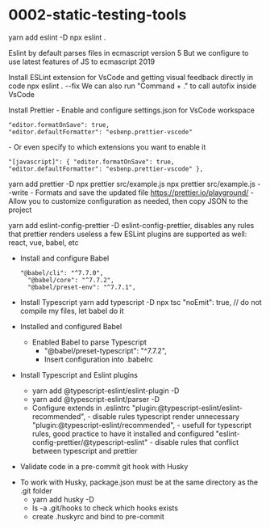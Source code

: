 # 0002-static-testing-tools

yarn add eslint -D
npx eslint .

Eslint by default parses files in ecmascript version 5
But we configure to use latest features of JS to ecmascript 2019

Install ESLint extension for VsCode and getting visual feedback directly in code
npx eslint . --fix
We can also run "Command + ." to call autofix inside VsCode

Install Prettier
    - Enable and configure settings.json for VsCode workspace
        <pre><code>"editor.formatOnSave": true,
        "editor.defaultFormatter": "esbenp.prettier-vscode"
        </code></pre>
    - Or even specify to which extensions you want to enable it
        <pre><code>"[javascript]": {
            "editor.formatOnSave": true,
            "editor.defaultFormatter": "esbenp.prettier-vscode"
        },
        </code></pre>
yarn add prettier -D
npx prettier src/example.js
npx prettier src/example.js --write
    - Formats and save the updated file
https://prettier.io/playground/
    - Allow you to customize configuration as needed, then copy JSON to the project

yarn add eslint-config-prettier -D
eslint-config-prettier, disables any rules that prettier renders useless
a few ESLint plugins are supported as well: react, vue, babel, etc

- Install and configure Babel
    <pre><code>"@babel/cli": "^7.7.0",
    "@babel/core": "^7.7.2",
    "@babel/preset-env": "^7.7.1",</code></pre>
- Install Typescript
    yarn add typescript -D
    npx tsc
    "noEmit": true, // do not compile my files, let babel do it
- Installed and configured Babel
    - Enabled Babel to parse Typescript
        - "@babel/preset-typescript": "^7.7.2",
        - Insert configuration into .babelrc
- Install Typescript and Eslint plugins
    - yarn add @typescript-eslint/eslint-plugin -D
    - yarn add @typescript-eslint/parser -D
    - Configure extends in .eslintrc
        "plugin:@typescript-eslint/eslint-recommended",
            - disable rules typescript render unnecessary
        "plugin:@typescript-eslint/recommended",
            - usefull for typescript rules, good practice to have it installed and configured
        "eslint-config-prettier/@typescript-eslint"
            - disable rules that conflict between typescript and prettier

- Validate code in a pre-commit git hook with Husky
* To work with Husky, package.json must be at the same directory as the .git folder
    - yarn add husky -D
    - ls -a .git/hooks to check which hooks exists
    - create .huskyrc and bind to pre-commit